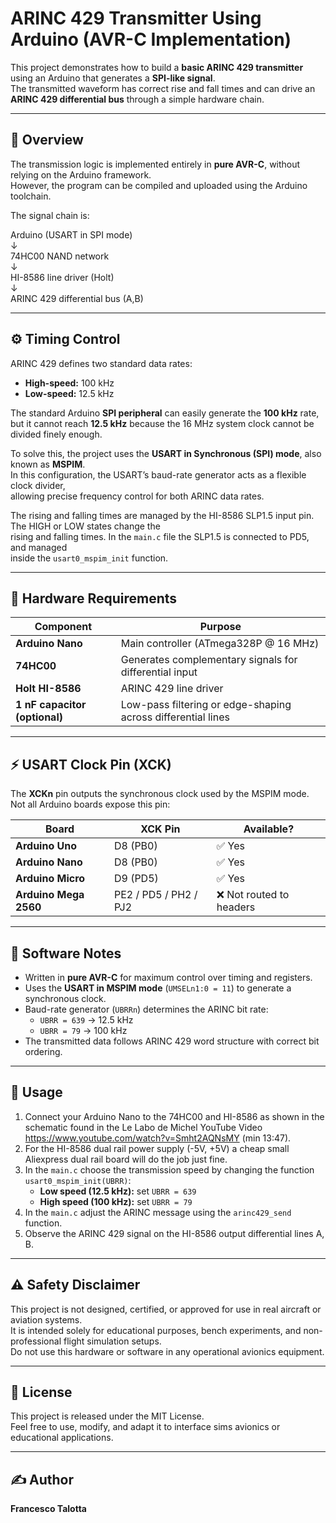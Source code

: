 # ARINC 429 Transmitter Using Arduino (AVR-C Implementation)

This project demonstrates how to build a **basic ARINC 429 transmitter** using an Arduino that generates a **SPI-like signal**.  
The transmitted waveform has correct rise and fall times and can drive an **ARINC 429 differential bus** through a simple hardware chain.

---

## 🧩 Overview

The transmission logic is implemented entirely in **pure AVR-C**, without relying on the Arduino framework.  
However, the program can be compiled and uploaded using the Arduino toolchain.

The signal chain is:

Arduino (USART in SPI mode)  
↓  
74HC00 NAND network  
↓   
HI-8586 line driver (Holt)   
↓   
ARINC 429 differential bus (A,B)


---

## ⚙️ Timing Control

ARINC 429 defines two standard data rates:
- **High-speed:** 100 kHz  
- **Low-speed:** 12.5 kHz  

The standard Arduino **SPI peripheral** can easily generate the **100 kHz** rate,  
but it cannot reach **12.5 kHz** because the 16 MHz system clock cannot be divided finely enough.

To solve this, the project uses the **USART in Synchronous (SPI) mode**, also known as **MSPIM**.  
In this configuration, the USART’s baud-rate generator acts as a flexible clock divider,  
allowing precise frequency control for both ARINC data rates.

The rising and falling times are managed by the HI-8586 SLP1.5 input pin. The HIGH or LOW states change the    
rising and falling times. In the `main.c` file the SLP1.5 is connected to PD5, and managed    
inside the `usart0_mspim_init` function.

---

## 🧰 Hardware Requirements

| Component | Purpose |
|------------|----------|
| **Arduino Nano** | Main controller (ATmega328P @ 16 MHz) |
| **74HC00** | Generates complementary signals for differential input |
| **Holt HI-8586** | ARINC 429 line driver |
| **1 nF capacitor (optional)** | Low-pass filtering or edge-shaping across differential lines |

---

## ⚡ USART Clock Pin (XCK)

The **XCKn** pin outputs the synchronous clock used by the MSPIM mode.  
Not all Arduino boards expose this pin:

| Board | XCK Pin | Available? |
|--------|----------|------------|
| **Arduino Uno** | D8 (PB0) | ✅ Yes |
| **Arduino Nano** | D8 (PB0) | ✅ Yes |
| **Arduino Micro** | D9 (PD5) | ✅ Yes |
| **Arduino Mega 2560** | PE2 / PD5 / PH2 / PJ2 | ❌ Not routed to headers |

---

## 🧠 Software Notes

- Written in **pure AVR-C** for maximum control over timing and registers.
- Uses the **USART in MSPIM mode** (`UMSELn1:0 = 11`) to generate a synchronous clock.
- Baud-rate generator (`UBRRn`) determines the ARINC bit rate:
  - `UBRR = 639` → 12.5 kHz
  - `UBRR = 79`  → 100 kHz
- The transmitted data follows ARINC 429 word structure with correct bit ordering.

---

## 🧪 Usage

1. Connect your Arduino Nano to the 74HC00 and HI-8586 as shown in the schematic found in the Le Labo de Michel YouTube Video https://www.youtube.com/watch?v=Smht2AQNsMY (min 13:47). 
2. For the HI-8586 dual rail power supply (-5V, +5V) a cheap small Aliexpress dual rail board will do the job just fine.  
3. In the `main.c` choose the transmission speed by changing the function `usart0_mspim_init(UBRR)`:
   - **Low speed (12.5 kHz):** set `UBRR = 639`
   - **High speed (100 kHz):** set `UBRR = 79`
4. In the `main.c` adjust the ARINC message using the `arinc429_send` function.
5. Observe the ARINC 429 signal on the HI-8586 output differential lines A, B.

---

## ⚠️ Safety Disclaimer   

This project is not designed, certified, or approved for use in real aircraft or aviation systems.    
It is intended solely for educational purposes, bench experiments, and non-professional flight simulation setups.    
Do not use this hardware or software in any operational avionics equipment.   

---

## 📄 License
This project is released under the MIT License.  
Feel free to use, modify, and adapt it to interface sims avionics or educational applications. 

---

## ✍️ Author
**Francesco Talotta** 
